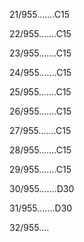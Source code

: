 21/955.......C15 


22/955.......C15 


23/955.......C15 


24/955.......C15 


25/955.......C15 


26/955.......C15 


27/955.......C15 


28/955.......C15 


29/955.......C15 


30/955.......D30 


31/955.......D30 


32/955.... 

